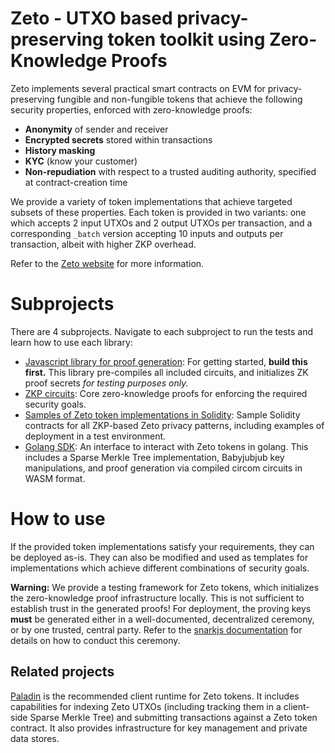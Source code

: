# Zeto - UTXO based privacy-preserving token toolkit using Zero-Knowledge Proofs

Zeto implements several practical smart contracts on EVM for privacy-preserving fungible and non-fungible tokens that achieve the following security properties, enforced with zero-knowledge proofs:

- **Anonymity** of sender and receiver
- **Encrypted secrets** stored within transactions
- **History masking**
- **KYC** (know your customer)
- **Non-repudiation** with respect to a trusted auditing authority, specified at contract-creation time

We provide a variety of token implementations that achieve targeted subsets of these properties. Each token is provided in two variants: one which accepts 2 input UTXOs and 2 output UTXOs per transaction, and a corresponding `_batch` version accepting 10 inputs and outputs per transaction, albeit with higher ZKP overhead.

Refer to the [Zeto website](https://hyperledger-labs.github.io/zeto/head/) for more information.

# Subprojects

There are 4 subprojects. Navigate to each subproject to run the tests and learn how to use each library:

- [Javascript library for proof generation](./zkp/js/): For getting started, **build this first.** This library pre-compiles all included circuits, and initializes ZK proof secrets _for testing purposes only._
- [ZKP circuits](./zkp/circuits/): Core zero-knowledge proofs for enforcing the required security goals.
- [Samples of Zeto token implementations in Solidity](./solidity/): Sample Solidity contracts for all ZKP-based Zeto privacy patterns, including examples of deployment in a test environment.
- [Golang SDK](./go-sdk/): An interface to interact with Zeto tokens in golang. This includes a Sparse Merkle Tree implementation, Babyjubjub key manipulations, and proof generation via compiled circom circuits in WASM format.

# How to use

If the provided token implementations satisfy your requirements, they can be deployed as-is. They can also be modified and used as templates for implementations which achieve different combinations of security goals.

**Warning:** We provide a testing framework for Zeto tokens, which initializes the zero-knowledge proof infrastructure locally. This is not sufficient to establish trust in the generated proofs! For deployment, the proving keys **must** be generated either in a well-documented, decentralized ceremony, or by one trusted, central party. Refer to the [snarkjs documentation](https://github.com/iden3/snarkjs) for details on how to conduct this ceremony.

## Related projects

[Paladin](https://github.com/LF-Decentralized-Trust-labs/paladin) is the recommended client runtime for Zeto tokens. It includes capabilities for indexing Zeto UTXOs (including tracking them in a client-side Sparse Merkle Tree) and submitting transactions against a Zeto token contract. It also provides infrastructure for key management and private data stores.
